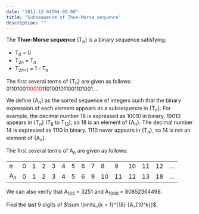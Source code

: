 ```yaml
---
date: "2011-12-04T04:00:00"
title: "Subsequence of Thue-Morse sequence"
description: ""
---
```


<p>The <b>Thue-Morse sequence</b> {T<sub><var>n</var></sub>} is a binary sequence satisfying:</p>
<ul><li>T<sub>0</sub> = 0</li>
<li>T<sub>2<var>n</var></sub> = T<sub><var>n</var></sub></li>
<li>T<sub>2<var>n</var>+1</sub> = 1 - T<sub><var>n</var></sub></li>
</ul><p>
The first several terms of {T<sub><var>n</var></sub>} are given as follows:
01101001<span style="color:#FF0000;">10010</span>1101001011001101001....
</p>
<p>
We define {A<sub><var>n</var></sub>} as the sorted sequence of integers such that the binary expression of each element appears as a subsequence in {T<sub><var>n</var></sub>}.
For example, the decimal number 18 is expressed as 10010 in binary. 10010 appears in {T<sub><var>n</var></sub>} (T<sub>8</sub> to T<sub>12</sub>), so 18 is an element of {A<sub><var>n</var></sub>}.
The decimal number 14 is expressed as 1110 in binary. 1110 never appears in {T<sub><var>n</var></sub>}, so 14 is not an element of {A<sub><var>n</var></sub>}.
</p>
<p>
The first several terms of A<sub><var>n</var></sub> are given as follows:</p><div align="center">
<table align="center" border="0" cellpadding="5" cellspacing="1"><tr><td align="left"><var>n</var></td><td>0</td><td>1</td><td>2</td><td>3</td><td>4</td><td>5</td><td>6</td><td>7</td><td>8</td><td>9</td><td>10</td><td>11</td><td>12</td><td>…</td></tr><tr><td>A<sub><var>n</var></sub></td><td>0</td><td>1</td><td>2</td><td>3</td><td>4</td><td>5</td><td>6</td><td>9</td><td>10</td><td>11</td><td>12</td><td>13</td><td>18</td><td>…</td></tr></table></div>
<p>
We can also verify that A<sub>100</sub> = 3251 and A<sub>1000</sub> = 80852364498.
</p>
<p>
Find the last 9 digits of $\sum \limits_{k = 1}^{18} {A_{10^k}}$.
</p>

